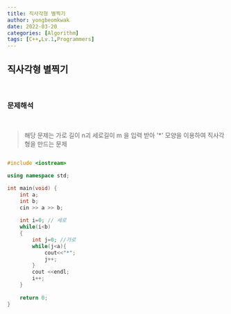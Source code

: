 ```yaml
---
title: 직사각형 별찍기
author: yongbeomkwak
date: 2022-03-20
categories: [Algorithm]
tags: [C++,Lv.1,Programmers]
---
```

## 직사각형 별찍기
<br>

### 문제해석

<br>

>   해당 문제는  가로 길이 n괴 세로길이 m 을 입력 받아 '*' 모양을 이용하여 직사각형을 만드는 문제


~~~ c++

#include <iostream>

using namespace std;

int main(void) {
    int a;
    int b;
    cin >> a >> b;
 
    int i=0; // 세로
    while(i<b)
    {
        int j=0; //가로 
        while(j<a){
            cout<<"*";
            j++;
        }
        cout <<endl;
        i++;
    }
    
    return 0;
}
~~~
